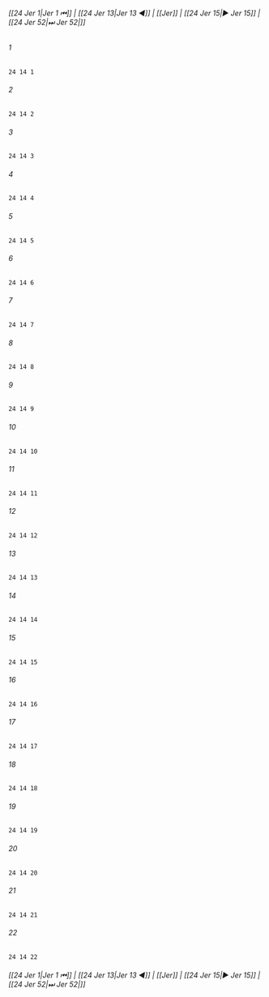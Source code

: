 
###### [[24 Jer 1|Jer 1 ⏮]] | [[24 Jer 13|Jer 13 ◀]] | [[Jer]] | [[24 Jer 15|▶ Jer 15]] | [[24 Jer 52|⏭ Jer 52|]]

###### 1
``` verse
24 14 1 
```
###### 2
``` verse
24 14 2 
```
###### 3
``` verse
24 14 3 
```
###### 4
``` verse
24 14 4 
```
###### 5
``` verse
24 14 5 
```
###### 6
``` verse
24 14 6 
```
###### 7
``` verse
24 14 7 
```
###### 8
``` verse
24 14 8 
```
###### 9
``` verse
24 14 9 
```
###### 10
``` verse
24 14 10 
```
###### 11
``` verse
24 14 11 
```
###### 12
``` verse
24 14 12 
```
###### 13
``` verse
24 14 13 
```
###### 14
``` verse
24 14 14 
```
###### 15
``` verse
24 14 15 
```
###### 16
``` verse
24 14 16 
```
###### 17
``` verse
24 14 17 
```
###### 18
``` verse
24 14 18 
```
###### 19
``` verse
24 14 19 
```
###### 20
``` verse
24 14 20 
```
###### 21
``` verse
24 14 21 
```
###### 22
``` verse
24 14 22 
```

###### [[24 Jer 1|Jer 1 ⏮]] | [[24 Jer 13|Jer 13 ◀]] | [[Jer]] | [[24 Jer 15|▶ Jer 15]] | [[24 Jer 52|⏭ Jer 52|]]

